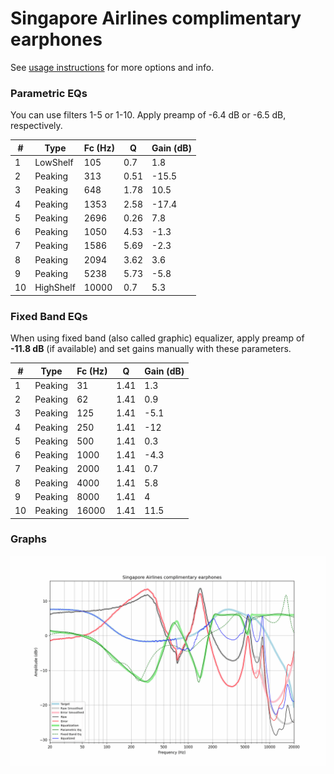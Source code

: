 # Singapore Airlines complimentary earphones
See [usage instructions](https://github.com/jaakkopasanen/AutoEq#usage) for more options and info.

### Parametric EQs
You can use filters 1-5 or 1-10. Apply preamp of -6.4 dB or -6.5 dB, respectively.

|   # | Type      |   Fc (Hz) |    Q |   Gain (dB) |
|-----|-----------|-----------|------|-------------|
|   1 | LowShelf  |       105 | 0.7  |         1.8 |
|   2 | Peaking   |       313 | 0.51 |       -15.5 |
|   3 | Peaking   |       648 | 1.78 |        10.5 |
|   4 | Peaking   |      1353 | 2.58 |       -17.4 |
|   5 | Peaking   |      2696 | 0.26 |         7.8 |
|   6 | Peaking   |      1050 | 4.53 |        -1.3 |
|   7 | Peaking   |      1586 | 5.69 |        -2.3 |
|   8 | Peaking   |      2094 | 3.62 |         3.6 |
|   9 | Peaking   |      5238 | 5.73 |        -5.8 |
|  10 | HighShelf |     10000 | 0.7  |         5.3 |

### Fixed Band EQs
When using fixed band (also called graphic) equalizer, apply preamp of **-11.8 dB** (if available) and set gains manually with these parameters.

|   # | Type    |   Fc (Hz) |    Q |   Gain (dB) |
|-----|---------|-----------|------|-------------|
|   1 | Peaking |        31 | 1.41 |         1.3 |
|   2 | Peaking |        62 | 1.41 |         0.9 |
|   3 | Peaking |       125 | 1.41 |        -5.1 |
|   4 | Peaking |       250 | 1.41 |       -12   |
|   5 | Peaking |       500 | 1.41 |         0.3 |
|   6 | Peaking |      1000 | 1.41 |        -4.3 |
|   7 | Peaking |      2000 | 1.41 |         0.7 |
|   8 | Peaking |      4000 | 1.41 |         5.8 |
|   9 | Peaking |      8000 | 1.41 |         4   |
|  10 | Peaking |     16000 | 1.41 |        11.5 |

### Graphs
![](./Singapore%20Airlines%20complimentary%20earphones.png)
